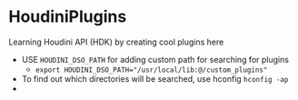 # HoudiniPlugins
Learning Houdini API (HDK) by creating cool plugins here

- USE `HOUDINI_DSO_PATH` for adding custom path for searching for plugins
  - `export HOUDINI_DSO_PATH="/usr/local/lib:@/custom_plugins"`
- To find out which directories will be searched, use hconfig `hconfig -ap`
- 